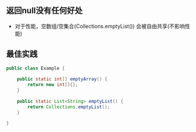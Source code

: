 ## 返回null没有任何好处
- 对于性能，空数组/空集合(Collections.emptyList()) 会被自由共享(不影响性能)

## 最佳实践
```java
public class Example {
    
    public static int[] emptyArray() {
        return new int[]{};
    }
    
    public static List<String> emptyList() {
        return Collections.emptyList();
    }
    
}

```